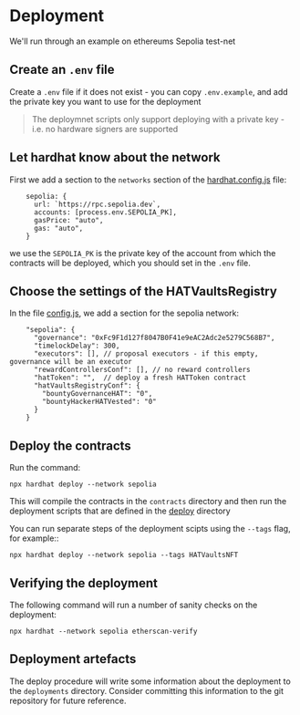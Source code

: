 # Deployment 

We'll run through an example on ethereums Sepolia test-net

## Create an `.env` file

Create a `.env` file if it does not exist - you can copy `.env.example`, and add the private key you want to use for the deployment

> The deploymnet scripts only support deploying with a private key - i.e. no hardware signers are supported

## Let hardhat know about the network

First we add a section to the `networks` section of the [hardhat.config.js](../hardhat.config.js) file:
```
    sepolia: {
      url: `https://rpc.sepolia.dev`,
      accounts: [process.env.SEPOLIA_PK],
      gasPrice: "auto",
      gas: "auto",
    }
```
we use the `SEPOLIA_PK` is the private key of the account from which the contracts will be deployed, which you should set in the `.env` file.


## Choose the settings of the HATVaultsRegistry

In the file [config.js](../config.js), we add a section for the sepolia network:

```
    "sepolia": {
      "governance": "0xFc9F1d127f8047B0F41e9eAC2Adc2e5279C568B7",
      "timelockDelay": 300,
      "executors": [], // proposal executors - if this empty, governance will be an executor
      "rewardControllersConf": [], // no reward controllers
      "hatToken": "",  // deploy a fresh HATToken contract
      "hatVaultsRegistryConf": {
        "bountyGovernanceHAT": "0",
        "bountyHackerHATVested": "0"
      }
    }
```

## Deploy the contracts 

Run the command:

```
npx hardhat deploy --network sepolia
```
This will compile the contracts in the `contracts` directory and then run the deployment scripts that are defined in the [deploy](../deploy/) directory

You can run separate steps of the deployment scipts using the `--tags` flag, for example::

```
npx hardhat deploy --network sepolia --tags HATVaultsNFT
```

## Verifying the deployment


The following command will run a number of sanity checks on the deployment:

```
npx hardhat --network sepolia etherscan-verify
```

## Deployment artefacts

The deploy procedure will write some information about the deployment to the `deployments` directory. Consider committing this information to the git repository for future reference.





